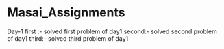 # Masai_Assignments

Day-1
first :- solved first problem of day1
second:- solved second problem of day1
third:- solved third problem of day1
